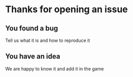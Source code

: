 # Thanks for opening an issue

## You found a bug
Tell us what it is and how to reproduce it

## You have an idea
We are happy to know it and add it in the game
